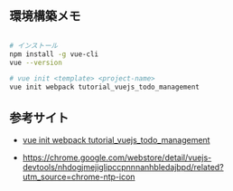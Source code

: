 
## 環境構築メモ

```bash

# インストール
npm install -g vue-cli
vue --version

# vue init <template> <project-name>
vue init webpack tutorial_vuejs_todo_management


```

## 参考サイト

- [vue init webpack tutorial\_vuejs\_todo\_management](https://qiita.com/sin_tanaka/items/29769266b3b078ea0f7c)

- https://chrome.google.com/webstore/detail/vuejs-devtools/nhdogjmejiglipccpnnnanhbledajbpd/related?utm_source=chrome-ntp-icon

